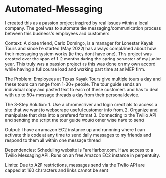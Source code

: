 # Automated-Messaging
I created this as a passion project inspired by real issues within a local company. The goal was to automate the messaging/communication process between this business's employees and customers

Context: A close friend, Carlo Domingo, is a manager for Lonestar Kayak Tours and since he started (May 2022) has always complained about how their messaging system works (ie they dont have one). This project was created over the span of 1-2 months during the spring semester of my junior year. This truly was a passion project as this was done on my own accord while having a full course load and working part time at an MEP firm.

The Problem: Employees at Texas Kayak Tours give multiple tours a day and these tours can range from 1-30+ people. The tour guide sends an individual copy and pasted text to each of these customers and has to deal with up to 50+ message threads a day from their personal device. 

The 3-Step Solution: 1. Use a chromedriver and login creditials to access a site that we want to webscrape useful customer info from. 2. Organize and manipulate that data into a prefered format 3. Connecting to the Twilio API and sending the script the tour guide would other wise have to send

Output: I have an amazon EC2 instance up and runnning where I can activate this code at any time to send daily messages to my friends and respond to them all within one message thread

Dependencies: Scheduling website is FareHarbor.com. Have access to a Twilio Messaging API. Runs on an free Amazon EC2 instance in perpentuity.

Limits: Due to A2P restrictions, messages send via the Twilio API are capped at 160 characters and links cannot be sent
